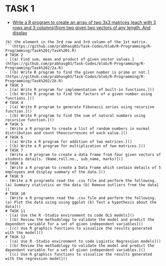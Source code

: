 # TASK 1
- [Write a R program to create an array of two 3x3 matrices (each with 3 rows and 3 columns)from two given two vectors of any length. And display](https://github.com/prabhasg03/Task-Codes/blob/R-Programming/R-Programming/Task%201/Task%201.R)
```(a) the second row of the second matrix of the array
(b) the element in the 3rd row and 3rd column of the 1st matrix.
```(https://github.com/prabhasg03/Task-Codes/blob/R-Programming/R-Programming/Task%201/Task%201.R)
# TASK 2
- [(a) Find sum, mean and product of given vector values.](https://github.com/prabhasg03/Task-Codes/blob/R-Programming/R-Programming/Task%202/2a.R)
- [(b) Write R program to find the given number is prime or not.](https://github.com/prabhasg03/Task-Codes/blob/R-Programming/R-Programming/Task%202/2b.R)
# TASK 3
- [(a) Write R program for implementation of built-in functions.]()
- [(b) Write R program to find the factors of a given number using functions.]()
# TASK 4
- [(a) Write R program to generate Fibonacci series using recursive function.]()
- [(b) Write R program to find the sum of natural numbers using recursive function.]()
# TASK 5
- [Write a R program to create a list of random numbers in normal distribution and count theoccurrences of each value.]()
# TASK 6
- [(a) Write a R program for addition of two matrices.]()
- [(b) Write a R program for multiplication of two matrices.]()
# TASK 7
- [Write a R program to create a data frame from four given vectors of students details. (Name,roll.no., sub_name, marks)]()
# TASK 8
- [Write a R program to create a Data Frame which contain details of 5 employees and display summary of the data.]()
# TASK 9
- [Write a R programto read the .csv file and perform the following.
(a) Summary statistics on the data (b) Remove outliers from the data]() 
# TASK 10
- [Write a R programto read the .csv file and perform the following.
(a) Plot the data using using ggplot (b) Test a hypothesis about the data]()
# TASK 11
- [(a) Use the R -Studio environment to code OLS models]()
- [(b) Review the methodology to validate the model and predict the dependent variable for a set of given independent variables]()
- [(c) Use R graphics functions to visualize the results generated with the model]()
# TASK 12
- [(a) Use R -Studio environment to code Logistic Regression models]()
- [(b) Review the methodology to validate the model and predict the dependent variable for a set of given independent variables.]()
- [(c) Use R graphics functions to visualize the results generated with the regression model]()
